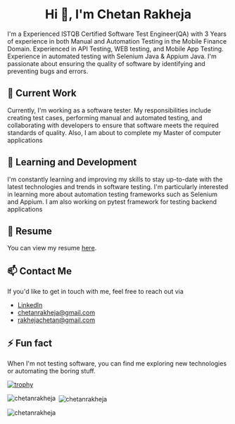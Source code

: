

<!--
**chetanrakheja/chetanrakheja** is a ✨ _special_ ✨ repository because its `README.md` (this file) appears on your GitHub profile.

Here are some ideas to get you started:

- 🔭 I’m currently working on ...
- 🌱 I’m currently learning ...
- 👯 I’m looking to collaborate on ...
- 🤔 I’m looking for help with ...
- 💬 Ask me about ...
- 📫 How to reach me: ...
- 😄 Pronouns: ...
- ⚡ Fun fact: ...
-->
<h1 align="center">Hi 👋, I'm Chetan Rakheja</h1>
I'm a Experienced ISTQB Certified Software Test Engineer(QA) with 3 Years of experience in both Manual and Automation Testing in the Mobile Finance Domain. Experienced in API Testing, WEB testing, and Mobile App Testing. Experience in automated testing with Selenium Java & Appium Java. I'm passionate about ensuring the quality of software by identifying and preventing bugs and errors.

<h2>🔭 Current Work</h2>
Currently, I'm working as a software tester. My responsibilities include creating test cases, performing manual and automated testing, and collaborating with developers to ensure that software meets the required standards of quality.
Also, I am about to complete my Master of computer applications

<h2>🌱 Learning and Development</h2>
I'm constantly learning and improving my skills to stay up-to-date with the latest technologies and trends in software testing. I'm particularly interested in learning more about automation testing frameworks such as Selenium and Appium.
I am also working on pytest framework for testing backend applications


<h2>📄 Resume</h2>
You can view my resume <a href="chetanrakheja.com/cv" target="_blank">here</a></li>.

<h2>📫 Contact Me</h2>
If you'd like to get in touch with me, feel free to reach out via 
<ul>
<li><a href="https://www.linkedin.com/in/chetanrakheja/" target="_blank">LinkedIn</a></li>
<li><a href="mailto:chetanrakheja@gmail.com" target="_blank">chetanrakheja@gmail.com</a></li>
<li><a href="mailto:rakhejachetan@gmail.com" target="_blank">rakhejachetan@gmail.com</a></li>
</ul>

<h2>⚡ Fun fact</h2>
When I'm not testing software, you can find me exploring new technologies or automating the boring stuff.


[![trophy](https://github-profile-trophy.vercel.app/?username=chetanrakheja&row=1&margin-w=15)](https://github.com/ryo-ma/github-profile-trophy)

<p><img align="left" src="https://github-readme-stats.vercel.app/api/top-langs?username=chetanrakheja&show_icons=true&locale=en&layout=compact" alt="chetanrakheja" /></p>

<p>&nbsp;<img align="center" src="https://github-readme-stats.vercel.app/api?username=chetanrakheja&show_icons=true&locale=en" alt="chetanrakheja" /></p>

<p><img align="center" src="https://github-readme-streak-stats.herokuapp.com/?user=chetanrakheja&" alt="chetanrakheja" /></p>

